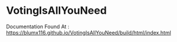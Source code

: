 # VotingIsAllYouNeed

Documentation Found At : https://blumx116.github.io/VotingIsAllYouNeed/build/html/index.html
